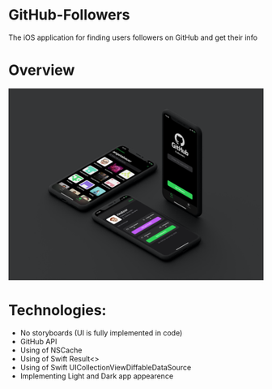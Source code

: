 # GitHub-Followers

The iOS application for finding users followers on GitHub and get their info

# Overview

![](https://github.com/rindzor/GitHub-Followers/blob/master/GithubOverview.png)

# Technologies:

- No storyboards (UI is fully implemented in code)
- GitHub API
- Using of NSCache
- Using of Swift Result<>
- Using of Swift UICollectionViewDiffableDataSource
- Implementing Light and Dark app appearence
